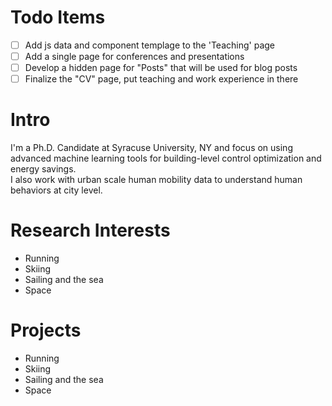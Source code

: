 # Todo Items
- [ ] Add js data and component templage to the 'Teaching' page
- [ ] Add a single page for conferences and presentations 
- [ ] Develop a hidden page for "Posts" that will be used for blog posts
- [ ] Finalize the "CV" page, put teaching and work experience in there

# Intro

I'm a Ph.D. Candidate at Syracuse University, NY and focus on using advanced machine learning tools for building-level control optimization and energy savings.  
I also work with urban scale human mobility data to understand human behaviors at city level.

# Research Interests

- Running
- Skiing
- Sailing and the sea
- Space

# Projects

- Running
- Skiing
- Sailing and the sea
- Space